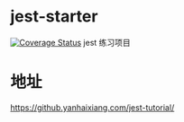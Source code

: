 # jest-starter
[![Coverage Status](https://coveralls.io/repos/github/lippzhang/jest-starter/badge.svg?branch=main)](https://coveralls.io/github/lippzhang/jest-starter?branch=main)
jest 练习项目
# 地址
https://github.yanhaixiang.com/jest-tutorial/
